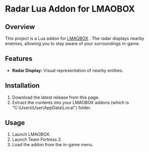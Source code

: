# Radar Lua Addon for LMAOBOX

## Overview

This project is a Lua addon for [LMAOBOX](https://lmaobox.net/) . The radar displays nearby enemies, allowing you to stay aware of your surroundings in-game.

## Features

- **Radar Display:** Visual representation of nearby entities.

## Installation

1. Download the latest release from this page.
2. Extract the contents into your LMAOBOX addons (which is "C:\Users\User\AppData\Local") folder.

## Usage

1. Launch LMAOBOX.
2. Launch Team Fortress 2.
3. Load the addon from the in-game menu.

